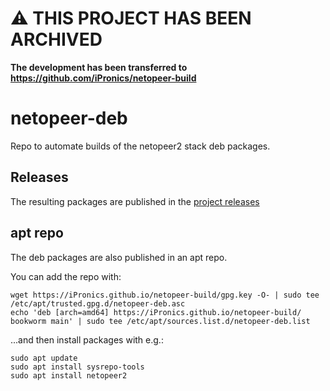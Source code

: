 # :warning: THIS PROJECT HAS BEEN ARCHIVED
**The development has been transferred to https://github.com/iPronics/netopeer-build**


# netopeer-deb
Repo to automate builds of the netopeer2 stack deb packages.

## Releases
The resulting packages are published in the [project releases](https://github.com/cpascual/netopeer-build/releases)

## apt repo

The deb packages are also published in an apt repo.

You can add the repo with:

```console
wget https://iPronics.github.io/netopeer-build/gpg.key -O- | sudo tee /etc/apt/trusted.gpg.d/netopeer-deb.asc
echo 'deb [arch=amd64] https://iPronics.github.io/netopeer-build/ bookworm main' | sudo tee /etc/apt/sources.list.d/netopeer-deb.list
```

...and then install packages with e.g.:

```console
sudo apt update
sudo apt install sysrepo-tools
sudo apt install netopeer2
```
